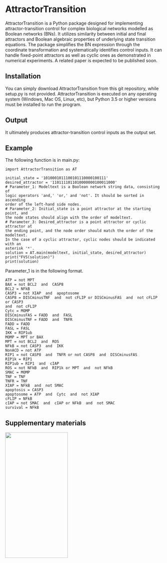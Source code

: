 # AttractorTransition
AttractorTransition is a Python package designed for implementing
attractor-transition control for complex biological networks modelled as
Boolean networks (BNs). It utilizes similarity between initial and final
attractors and Boolean algebraic properties of underlying state transition
equations. The package simplifies the BN expression through the coordinate
transformation and systematically identifies control inputs. It can handle
fixed-point attractors as well as cyclic ones as demonstrated in numerical
experiments. A related paper is expected to be published soon.

## Installation
You can simply download AttractorTransition from this git repository, while
setup.py is not provided. AttractorTransition is executed on any operating
system (Windows, Mac OS, Linux, etc), but Python 3.5 or higher versions must
be installed to run the program.

## Output
It ultimately produces attractor-transition control inputs as the output set.

## Example
The following function is in main.py:
```
import AttractorTransition as AT

initial_state = '1010001011100101110000100111'
desired_attractor = '1101111011010000000100011000'
# Parameter_1: Modeltext is a Boolean network string data, consisting of
logic operators 'and,' 'or,' and 'not'. It should be sorted in ascending
order of the left-hand side nodes.
# Parameter_2: Initial_state is a point attractor at the starting point, and
the node states should align with the order of modeltext.
# Parameter_3: Desired_attractor is a point attractor or cyclic attractor at
the ending point, and the node order should match the order of the modeltext.
In the case of a cyclic attractor, cyclic nodes should be indicated with an
asterisk '*'.
solution = AT.main(modeltext, initial_state, desired_attractor)
print("FVS(solution)")
print(solution)
```

Parameter_1 is in the following format.
```
ATP = not MPT
BAX = not BCL2  and  CASP8
BCL2 = NFkB
CASP3 = not XIAP  and  apoptosome
CASP8 = DISCminusTNF  and  not cFLIP or DISCminusFAS  and  not cFLIP or CASP3
and  not cFLIP
Cytc = MOMP
DISCminusFAS = FADD  and  FASL
DISCminusTNF = FADD  and  TNFR
FADD = FADD
FASL = FASL
IKK = RIP1ub
MOMP = MPT or BAX
MPT = not BCL2  and  ROS
NFkB = not CASP3  and  IKK
NonACD = not ATP
RIP1 = not CASP8  and  TNFR or not CASP8  and  DISCminusFAS
RIP1k = RIP1
RIP1ub = RIP1  and  cIAP
ROS = not NFkB  and  RIP1k or MPT  and  not NFkB
SMAC = MOMP
TNF = TNF
TNFR = TNF
XIAP = NFkB  and  not SMAC
apoptosis = CASP3
apoptosome = ATP  and  Cytc  and  not XIAP
cFLIP = NFkB
cIAP = not SMAC  and  cIAP or NFkB  and  not SMAC
survival = NFkB
```

## Supplementary materials
<img src="https://github.com/choonlog/AttractorTransition/assets/22069522/90976609-95a6-400a-b537-a18e79c3ba40.png" width="200" height="400"/>


